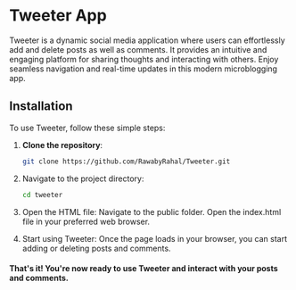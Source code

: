 # Tweeter App

Tweeter is a dynamic social media application where users can effortlessly add and delete posts as well as comments. It provides an intuitive and engaging platform for sharing thoughts and interacting with others. Enjoy seamless navigation and real-time updates in this modern microblogging app.

## Installation

To use Tweeter, follow these simple steps:

1. **Clone the repository**:
   
   ```bash
   git clone https://github.com/RawabyRahal/Tweeter.git

2. Navigate to the project directory:
   
   ```bash
   cd tweeter

3. Open the HTML file:
   Navigate to the public folder.
   Open the index.html file in your preferred web browser.

4. Start using Tweeter:
   Once the page loads in your browser, you can start adding or deleting posts and comments.


#### That's it! You're now ready to use Tweeter and interact with your posts and comments.


